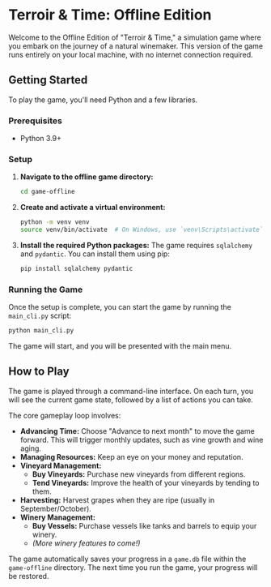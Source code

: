 # Terroir & Time: Offline Edition

Welcome to the Offline Edition of "Terroir & Time," a simulation game where you embark on the journey of a natural winemaker. This version of the game runs entirely on your local machine, with no internet connection required.

## Getting Started

To play the game, you'll need Python and a few libraries.

### Prerequisites

*   Python 3.9+

### Setup

1.  **Navigate to the offline game directory:**
    ```bash
    cd game-offline
    ```

2.  **Create and activate a virtual environment:**
    ```bash
    python -m venv venv
    source venv/bin/activate  # On Windows, use `venv\Scripts\activate`
    ```

3.  **Install the required Python packages:**
    The game requires `sqlalchemy` and `pydantic`. You can install them using pip:
    ```bash
    pip install sqlalchemy pydantic
    ```

### Running the Game

Once the setup is complete, you can start the game by running the `main_cli.py` script:

```bash
python main_cli.py
```

The game will start, and you will be presented with the main menu.

## How to Play

The game is played through a command-line interface. On each turn, you will see the current game state, followed by a list of actions you can take.

The core gameplay loop involves:

*   **Advancing Time:** Choose "Advance to next month" to move the game forward. This will trigger monthly updates, such as vine growth and wine aging.
*   **Managing Resources:** Keep an eye on your money and reputation.
*   **Vineyard Management:**
    *   **Buy Vineyards:** Purchase new vineyards from different regions.
    *   **Tend Vineyards:** Improve the health of your vineyards by tending to them.
*   **Harvesting:** Harvest grapes when they are ripe (usually in September/October).
*   **Winery Management:**
    *   **Buy Vessels:** Purchase vessels like tanks and barrels to equip your winery.
    *   *(More winery features to come!)*

The game automatically saves your progress in a `game.db` file within the `game-offline` directory. The next time you run the game, your progress will be restored.
